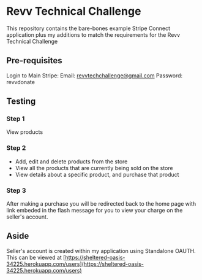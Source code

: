 # Revv Technical Challenge

This repository contains the bare-bones example Stripe Connect application plus my additions to match the requirements for the Revv Technical Challenge

## Pre-requisites

Login to Main Stripe:
	Email: revvtechchallenge@gmail.com
	Password: revvdonate

## Testing

### Step 1

View products

### Step 2

- Add, edit and delete products from the store
- View all the products that are currently being sold on the store
- View details about a specific product, and purchase that product

### Step 3

After making a purchase you will be redirected back to the home page with link embeded in the flash message for you to view your charge on the seller's account.

## Aside

Seller's account is created within my application using Standalone OAUTH. This can be viewed at [https://sheltered-oasis-34225.herokuapp.com/users](https://sheltered-oasis-34225.herokuapp.com/users)
